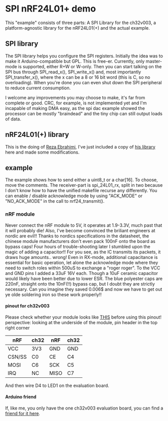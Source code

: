 # SPI nRF24L01+ demo
This "example" consists of three parts:
A SPI Library for the ch32v003, a platform-agnostic library for the nRF24L01(+) and the actual example.

## SPI library
The SPI library helps you configure the SPI registers.
Initially the idea was to make it Arduino-compatible but GPL.
This is free-er.
Currently, only master-mode is supported, either R+W or W-only.
Then you can start talking on the SPI bus through SPI_read_x(), SPI_write_x() and, most importantly SPI_transfer_x(), where the x can be a 8 or 16 bit word (this is C, so no overloading).
When you're done you can even shut down the SPI peripheral to reduce current consumption.

I welcome any improvements you may choose to make, it's far from complete or good.
CRC, for example, is not implemented yet and I'm incapable of making DMA easy, as the spi dac example showed the processor can be mostly "braindead" and the tiny chip can still output loads of data.

## nRF24L01(+) library
This is the doing of [Reza Ebrahimi](https://github.com/ebrezadev), I've just included a copy of [his library](https://github.com/ebrezadev/nRF24L01-C-Driver) here and made some modifications.

## example
The example shows how to send either a uint8_t or a char[16].
To choose, move the comments.
The receiver-part is spi_24L01_rx, split in two because I don't know how to have the unified makefile recurse any differently.
You can enable / disable acknowledge mode by using "ACK_MODE" or "NO_ACK_MODE" in the call to nrf24_transmit().

### nRF module
Never connect the nRF module to 5V, it operates at 1.9-3.3V, much past that it will probably die!
Also, I've become convinced the briliant engineers at nordic are evil!!
Thanks to nordics specifications in the datasheet, the chinese module manufacturers don't even pack 100nF onto the board as bypass caps!
Four hours of trouble-shooting later I stumbled upon the magic of adding a capacitor!!
For you see, as the IC transmits its packets, it draws huge amounts.. wrong!
Even in RX-mode, additional capacitance is essential for basic operation, let alone the acknowledge mode where they need to switch roles within 500uS to exchange a "roger roger".
To the VCC and GND pins I added a 33uF 16V each. Though a 10uF ceramic capacitor would likely have been better due to lower ESR. The blue polyester caps are 220nF, straight onto the 10nF(!!) bypass cap, but I doubt they are strictly necessary.
Can you imagine they saved 0.006$ and now we have to get out ye olde soldering iron so these work properly!!

#### pinout for ch32v003
Please check whether your module looks like [THIS](https://www.circuitspecialists.com/content/552219/NRF24L01-RF-2.jpg) before using this pinout!
perspective: looking at the underside of the module, pin header in the top right corner

nRF		  | ch32		|	nRF		| ch32
--------|---------|-------|------
VCC     | 3V3     | GND   | GND
CSN/SS  |	C0			|	CE		| C4
MOSI	  | C6			|	SCK		| C5
IRQ		  | NC			|	MISO	| C7

And then wire D4 to LED1 on the evaluation board.

#### Arduino friend
If, like me, you only have the one ch32v003 evaluation board, you can find a [friend for it here](https://github.com/recallmenot/ch32v003fun_friends/tree/main/Arduino/NRF24L01_RX).
